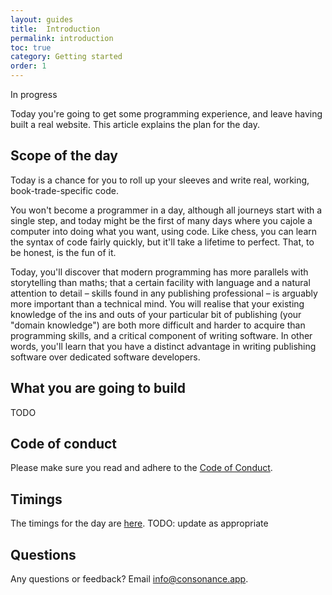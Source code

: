 ```yaml
---
layout: guides
title:  Introduction
permalink: introduction
toc: true
category: Getting started
order: 1
---
```


<!-- <span class="tag tag--draft">Not started</span> -->
<span class="tag tag--progress">In progress</span>
<!-- <span class="tag tag--review">Ready for review</span> -->
<!-- <span class="tag tag--approved">Approved</span> -->

<p class="content__abstract">
  Today you're going to get some programming experience, and leave having built a real website. This article explains the plan for the day.
</p>

## Scope of the day

Today is a chance for you to roll up your sleeves and write real, working, book-trade-specific code.

You won't become a programmer in a day, although all journeys start with a single step, and today might be the first of many days where you cajole a computer into doing what you want, using code. Like chess, you can learn the syntax of code fairly quickly, but it'll take a lifetime to perfect. That, to be honest, is the fun of it.

Today, you'll discover that modern programming has more parallels with storytelling than maths; that a certain facility with language and a natural attention to detail – skills found in any publishing professional – is arguably more important than a technical mind. You will realise that your existing knowledge of the ins and outs of your particular bit of publishing (your "domain knowledge") are both more difficult and harder to acquire than programming skills, and a critical component of writing software. In other words, you'll learn that you have a distinct advantage in writing publishing software over dedicated software developers.

## What you are going to build

TODO


## Code of conduct

Please make sure you read and adhere to the [Code of Conduct](/coc).

## Timings

The timings for the day are [here](/delegates). TODO: update as appropriate

## Questions

Any questions or feedback? Email info@consonance.app.


